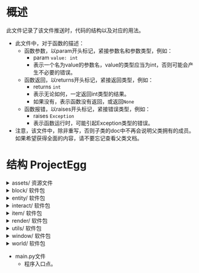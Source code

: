 # 概述

此文件记录了该文件推送时，代码的结构以及对应的用法。

- 此文件中，对于函数的描述：
  - 函数参数，以param开头标记，紧接参数名和参数类型，例如：
    - param ```value: int```
    - 表示一个名为value的参数名，value的类型应当为int，否则可能会产生不必要的错误。
  - 函数返回，以returns开头标记，紧接返回类型，例如：
    - returns ```int```
    - 表示无论如何，一定返回int类型的结果。
    - 如果没有，表示函数没有返回，或返回```None```
  - 函数报错，以raises开头标记，紧接错误类型，例如：
    - raises ```Exception```
    - 表示函数运行时，可能引起Exception类型的错误。
- 注意，该文件中，除非重写，否则子类的doc中不再会说明父类拥有的成员。如果希望获得全面的内容，请不要忘记查看父类文档。

# 结构 ProjectEgg

<details><summary>assets/ 资源文件</summary>

- font/ 管理所有字体文件
- texture/
  - block/ 所有方块纹理
  - egg/ 所有鸡蛋纹理
  - entity/ 所有实体纹理
  - item/ 所有物品纹理
  - player/ 玩家纹理，可以理解为皮肤
  - window/ 按钮和窗口的背景
  - no_texture.bmp 当找不到纹理时，会显示此图片

</details>

<details><summary>block/ 软件包</summary>

- block.py 文件
  - ```class Block```
    - 直接继承自```Element```
    - 直接继承者```Ground``` ```Wall```
    - 该类不应当被直接创建使用，应当被继承后使用。
    - 成员变量
      - ```_position: BlockVector``` 方块的位置，保护成员，使用```getBlockPosition()```或者```getPosition()```来访问。
      - ```_blockID: str``` 方块ID，保护成员，不可访问。
      - ```_holding: list[Element]``` 叠加元素，保护成员，使用```getHolding()```来访问，以及```holdAppend()```和```holdRemove()```等来修改。
    - 成员函数
      - ```__init__```
        - 创建方块类，初始化参数。
        - param ```blockID: str``` 方块唯一ID。同种方块一定拥有完全相同的ID，不同方块一定拥有不同的ID。例如，草地方块的ID是nature.grass。
        - param ```name: str``` 方块名称，有时方块可以被命名，一般情况下填入默认的名称即可。
        - param ```description: Description``` 方块说明。当鼠标悬浮在这个方块上时，会显示的方块信息。
        - param ```position: BlockVector``` 方块在世界上的位置。这一参数设置了以后就不应当变更，否则可能引发未知错误。
        - param ```texture: Texture``` 方块纹理。
      - ```tick```
        - 重写自```Element.tick()```，且应当被继承类重写。
      - ```passTick```
        - 重写自```Element.passTick()```。参考```Element.passTick()```
      - ```render```
        - 渲染这个方块。重写自```Renderable.render()```，可以重写。
      - ```canPass```
        - 查看一个实体是否能够经过这个方块。每个继承方块类都<font color='red'>必须必须重写</font>这个函数。
        - param ```entity: Union['Entity', None] = None``` 检测的实体，默认传入None。如果传入None，则返回该方块是否可以被大多数一般实体经过，否则返回该方块是否可以被要检测的实体经过。
      - ```getPosition```
        - returns ```Vector``` 该方块的世界坐标。
      - ```getBlockPosition```
        - returns ```BlockVector``` 该方块的世界坐标，整数形式。
      - ```tryHold```
        - 尝试在方块上叠加其他方块。例如，如果把树视为方块，那么可以在草地上叠加树方块。可重写。
        - param ```block: Element``` 要叠加的方块。
        - returns ```bool``` 能否成功叠加。
      - ```holdAppend```
        - 在方块上叠加其他方块。请提前使用tryHold检查。可以重写。
        - param ```element: Element``` 要叠加的方块。
        - raises ```InvalidOperationException``` 当方块无法被叠加时，抛出错误。
      - ```getHolding```
        - 获取当前方块上叠加的所有元素。
        - returns ```list[Element]```
      - ```holdRemove```
        - 移除被叠加的某个元素。可以重写。
        - param ```element: Element``` 要移除的元素。
        - returns ```bool``` 如果成功移除，返回```True```；如果失败，比如不存在，返回```False```
      - ```save```
        - 保存这个方块。可以重写。
        - returns ```dict``` 这个函数会返回方块的位置，ID和叠加方块。
      - ```load```
        - ```@classmethod``` 函数应当直接用类名调用。
        - 从字典中加载这个方块。每个继承类都<font color='red'>必须包含</font>一个独立的@classmethod的该函数
        - 这个函数可以从字典中加载方块的位置、ID和叠加方块，但是必须传入一个非None的Block实例，然后这个函数会将加载到的位置、ID和叠加方块赋给传入的block。继承类加载方块时，可以调用Block.load()并传入已经部分加载的方块来简化一些流程。
        - param ```d: dict``` 要加载的方块字典。
        - param ```block: Union[Block, None] = None``` 要加载的方块实例。默认为None，使用时，不应当传入None。
        - returns ```Block``` 被加载的方块，也就是传入的block。
        - raises ```InvalidOperationException``` 如果传入的block为None，抛出错误。
      - ```__str__```
        - 转化为字符串，输出方块的类型和名字。
        - returns ```str```
      - ```__repr__```
        - 同```__str__```
        - returns ```str```
  - ```class Ground```
    - 直接继承自```Block```
    - 直接继承者```GrassBlock``` ```PathBlock``` ```FarmlandBlock``` ```ErrorBlock```
    - 所有的地面方块。这个类自行重写了```canPass```，并对任何情况都返回True。
  - ```class Wall```
    - 直接继承自```Block```
    - 所有的墙类方块。这个类自行重写了```canPass```，并对任何情况都返回False。
  - ```class GrassBlock```
    - 直接继承自```Ground```
    - 草地方块，可以直接创建实例、使用。
    - 成员函数：
      - ```__init__```
        - 创建草方块。
        - param ```position: BlockVector``` 方块坐标。
      - ```load```
        - ```@classmethod```
        - 从字典中加载草方块。
        - param ```d: dict``` 要加载的方块字典。
        - returns ```GrassBlock``` 被加载的方块。
  - ```class PathBlock```
    - 直接继承自```Ground```
    - 草径方块，可以直接创建实例、使用。
    - 成员函数：
      - ```__init__```
        - 创建草径方块。
        - param ```position: BlockVector``` 方块坐标。
      - ```load```
        - ```@classmethod```
        - 从字典中加载草径方块。
        - param ```d: dict``` 要加载的方块字典。
        - returns ```PathBlock``` 被加载的方块。
  - ```class FarmlandBlock```
    - 直接继承自```Ground```
    - 耕地方块，可以直接创建实例、使用。
    - 成员函数：
      - ```__init__```
        - 创建耕地方块。
        - param ```position: BlockVector``` 方块坐标。
      - ```load```
        - ```@classmethod```
        - 从字典中加载耕地方块。
        - param ```d: dict``` 要加载的方块字典。
        - returns ```FarmlandBlock``` 被加载的方块。
  - ```class ErrorBlock```
    - 直接继承自```Ground```
    - 错误方块，可以直接创建实例、使用。用于调试。
    - 成员函数：
      - ```__init__```
        - 创建错误方块。
        - param ```position: BlockVector``` 方块坐标。
      - ```load```
        - ```@classmethod```
        - 从字典中加载错误方块。
        - param ```d: dict``` 要加载的方块字典。
        - returns ```ErrorBlock``` 被加载的方块。
  - 文件尾部的剩余代码块
    - 这些代码向```blockManager```（位于block/manager.py）注册方块ID和方块类，用于避免循环import问题。
    - 这样其他类在想要使用方块的时候，就可以直接使用方块ID向```blockManager```发起寻找请求，而不用导入方块类，可以避免胡乱导入的问题。
- manager.py文件
  - ```class BlockManager```
    - 方块管理器。用于管理方块ID。
    - 成员变量：
      - ```_dic: dict``` 字典，以ID作为key，方块类作为value。使用```register()```和```get()```访问。
    - 成员函数：
      - ```register```
        - 注册一个方块ID和方块。
        - param ```blockID: str``` 方块ID。
        - param ```block: type``` 方块类名。
        - raises ```ValueError``` 如果传入的方块ID已经被注册，抛出错误。
      - ```get```
        - 通过key获取已经注册的方块类。
        - param ```blockID: str``` 方块ID。
        - returns ```type``` 方块类。
        - raises ```KeyError``` 如果传入的方块ID没有被注册，会由python内置dict抛出错误。
  - 文件尾部的剩余代码块
    - 创建了一个唯一的```blockManager```实例，可以在其他地方使用。其他地方也不应当再创建BlockManager实例。

</details>

<details><summary>entity/ 软件包</summary>

- entity.py文件
  - ```class Entity```
    - 直接继承自```Element```
    - 直接继承者```Player```
    - 成员变量：
      - ```__velocity: Vector``` 实体在游戏内移动的速度，私有成员，使用```getVelocity```访问。
      - ```__renderInterval: int``` 实体在屏幕上渲染不同资源的间隔，私有成员，不可访问。
      - ```_position: Vector``` 实体在地图上的位置，保护成员，使用```getPosition```访问。
      - ```_maxSpeed: float``` 实体的最大移动速度，保护乘员，目前不可访问。
      - ```_setVelocity: Vector``` 给实体设置速度时，会先赋值给它。然后经过运算再赋给```__velocity```。保护乘员，通过```setVelocity```访问。
      - ```_textureSet``` 纹理列表。一般认为0,1是前面，2,3是后，4,5是左，6,7是右。可以参考```class Player```的构造函数
      - ```_id``` 实体ID，与方块ID相似。
    - 成员方法：
      - ```__processMove```
        - 处理速度，将```_setVelocity```计算后调整给```__velocity```。
        - 私有方法。
      - ```passTick```
        - 继承自```Element```，在游戏内每tick调用。不建议重写。
        - 该函数处理实体移动、速度处理，以及渲染纹理选择。
      - ```tick```
        - 继承自```Element```。可重写。
      - ```render```
        - 将纹理渲染到地图上。可以重写。
        - param ```delta: float``` 渲染时间偏移。值为渲染时刻与上一帧渲染时刻的时间差，与每tick时间的比值，用于平滑渲染。
        - param ```at: Vector | None``` 渲染位置。一般传入None，使用实体自己的位置进行渲染即可。
      - ```setVelocity```
        - 设置速度
        - param ```velocity: Vector``` 速度向量。
      - ```getPosition```
        - 获取实体的位置。
        - returns ```Vector``` 实体位置。
      - ```getVelocity```
        - 获取实体的当前速度。准确地说，是上一tick的速度。
        - returns ```Vector``` 实体速度。
      - ```save```
        - 保存这个实体。可以重写，重写后也可以调用```super().save()```，省略一些代码量。
        - returns ```dict``` 实体有关量的字典。
      - ```load```
        - ```@classmethod```
        - 从字典中加载实体。每一个重写的实体类都必须<font color='red'>必须重写</font>这个函数。重写
        - param ```d: dict``` 要加载的实体字典。
        - param ```entity: Entity | None``` 实体实例。如果传入了实体实例，则会在实例上加载，否则会创建一个新的实体实例。
        - returns ```Entity``` 被加载的实体。
  - ```class Player```
    - 直接继承自```Entity```
    - 玩家实体，可以直接创建实例、使用。
    - 成员变量：
      - ```health: float``` 生命值。初始值暂定100，可以修改。
      - ```maxHealth: float``` 最大生命值。初始值暂定100，可以修改。
      - ```inventory: float``` 玩家背包，暂时没用。
    - 成员函数：
      - ```tick```
        - 继承自```Entity```，在游戏内每tick调用。
        - ```class Player```的重写添加了WASD四个按键的检测和速度设置。
      - ```load```
        - ```@classmethod```
        - 从字典中加载玩家。
  - 文件尾部的剩余代码
    - 向```entityManager```注册玩家类。```entityManager```与```blockManager```类似。
- manager.py文件
  - 参考block/manager.py文件。这两个文件基本作用相同，只不过一个管理实体、一个管理方块。

</details>

<details><summary>interact/ 软件包</summary>

- __init__.py文件
  - ```class Interact```
    - 管理玩家交互的类。只有一个实例，在文件尾定义。
    - 成员变量：
      - ```_KEY_COUNT: int = 256``` 是```keys```和```specialKeys```列表的长度。外部无法访问，不知道也无所谓。
      - ```mouse: BlockVector``` 指示鼠标在窗口中的相对位置。已经经过offset的调整，直接使用即可。
      - ```left: Status``` 鼠标左键的状态。参考```class Status```。
      - ```middle: Status``` 鼠标中键的状态。
      - ```right: Status``` 鼠标右键的状态。
      - ```scroll: ScrollStatus``` 鼠标滚轮的状态。参考```class ScrollStatus```。
      - ```keys: list[Status | None]``` 键盘按键的状态。要检查哪个键的状态，就使用```keys[pygame.K_***]```来访问到对应键的```Status```。访问对应的键之前，请检查pygame中K_***的值是否大于256（或者说，巨大无比），如果是，则访问```specialKeys[K_*** & 255]```
      - ```specialKeys: list[Status | None]``` 特殊键的状态，例如Ctrl、Win、Alt等键。
    - 成员方法
      - ```onKey```
      - ```onMouse```
      - 成员方法都只在main.py中调用，用于传入交互键状态。不需要其他地方调用或使用。
  - 文件尾部剩余代码
    - 定义了一个```interact: Interact```，所有的交互状态都在这个实例中。不需要额外创建```class Interact```的实例。
- key_process.py文件
  - ```def processKeys```
    - 每tick处理其他的交互问题。这会在每tick的最后最后，由main.py中唯一调用。
    - 例如，当前版本中，按Q会在控制台中输出interact.mouse的值，按退出会尝试弹出暂停窗口，按空格会切换相机锁定（```renderer.cameraAt()```）
- status.py文件
  - ```class Status```
    - 直接继承者```ScrollStatus```
    - 记录交互状态。
    - 成员变量：
      - ```name``` 按键的名字。
      - ```_presentStatus: bool``` 当前按键是否被按下。
      - ```_shouldDeal: bool``` 如果按键在被tick检测到按下前，就已经被玩家抬起，那么```_presentStatus```是False，但是这个变量仍然是```True```。每次按键的持续按下只会令该变量改为```True```一次。
      - ```__init__```
        - 初始化。应当只用于interact.py，其他地方不应使用。
        - param ```name: str``` 按键的名字。
      - ```set```
        - 手动设置状态。这可能忽略用户是否真实按下了对应的按键。
        - param ```status: bool``` 设置的状态。
        - 如果```status```和```_presentStatus```不同，也会让```_shouldDeal```改成```True```
      - ```peek```
        - 瞟一眼按键状态。
        - returns ```bool``` 当前按键是否被按下。
      - ```deal```
        - 只有```_shouldDeal```为```True```时，才会返回```presentStatus```的值，然后将```_shouldDeal```改为```False```。
        - returns ```bool``` 当前按键是否被按下。
      - ```__str__```
        - 转换成```str```，调试的时候可能有用。
  - ```class ScrollStatus```
    - 继承自```Status```
    - 记录鼠标滚轮的状态。注意，滚动值向下为正。
    - 注意，请一定一定<font color='red>不要调用</font>```class ScrollStatus```的```deal()```函数和```peek()```函数和```set()```函数，设计会直接抛错。
    - 成员函数：
      - ```scroll```
        - 让滚轮仿佛滚动了一定值。
        - param ```scr: int``` 滚动的值。
      - ```peekScroll```
        - 跟peek差不多，但是返回值改成```int```类型。
        - returns ```int``` 当前滚轮滚动的值。
      - ```dealScroll```
        - 跟deal差不多，但是返回值改成```int```类型。
        - returns ```int``` 当前滚轮滚动的值。
      - ```resetScroll```
        - 重置滚轮滚动的值为0。
      
</details>

<details><summary>item/ 软件包</summary>

- 参考新设计，这一软件包中的代码大概率应当弃用。

</details>

<details><summary>render/ 软件包</summary>

- font.py文件
  - ```class Font```
    - 字体类，可以用来绘制文本。
    - 成员变量：
      - ```_half: bool``` 标记是否是半尺寸字体，保护成员，不可访问。
      - ```_addr: str``` 标记文件的路径，保护成员，不可访问。
      - ```_yOffset: int``` 标记字体的纵向偏移。由于各个字体的上下浮动稍有不同，这一值让不同的字体看起来差不多平行。保护成员，不可访问。
      - ```_file: File``` python的File对象。
      - ```_font: pygame.font.Font``` pygame的字体对象。保护成员，不可访问。
    - 成员函数：
      - ```close```
        - 关闭字体文件。正常情况下不应当调用。这个函数会被自动调用。
      - ```get```
        - 获取pygame.font.Font对象。
        - 四个参数就是字面意思。
        - returns ```pygame.font.Font``` 调整过后的字体，请尽快使用，因为后续如果有其他的改动，这个对象同样会应用新的改动的效果。
      - ```draw```
        - 在屏幕上最原始地绘制字符。
        - 一般使用```RenderableString```绘制文字会更方便一些。
        - param ```screen: Surface``` 绘制的目标Surface。
        - param ```string: str``` 要绘制的字符串；
        - param ```x: int``` 绘制起点，左上角的x坐标。
        - param ```y: int``` 绘制起点，左上角的y坐标。
        - param ```color: int``` 字体的颜色，0xAARRGGBB
        - param ```bold: bool``` 字体是否采用粗体。
        - param ```italic: bool``` 字体是否采用斜体。
        - param ```underline: bool``` 字体是否添加下划线。
        - param ```strikeThrough: bool``` 字体是否添加删除线。
        - param ```background: int``` 背景颜色，0xAARRGGBB。
      - ```setHeight```
        - 设置字体的高度。正常情况不应调用，应当仅在窗口大小改变时被系统自动调用。手动调用可能会出现意料之外的错误。
        - param ```height: int``` 高度。
        - 注意，这个函数会自动调用```close```函数，然后重新打开文件。
  - ```allFonts = {}```
    - 所有字体的字典。以下为Key-Value对：
    - 00 - 华文宋体，默认字体。
    - 01 - 刀剑神域字体，EmsiaetKadosh的私货。
    - 02 - Yumincho字体，日语的显示会很漂亮。EmsiaetKadosh的私货。
    - 10，11，12对应以上的半尺寸字体。
    - 如果想加其他字体请通知EmsiaetKadosh。
  - ```def setScale```
    - ```@times``` 这个函数会被计时。
    - 不应手动调用。窗口大小改变时自动调用。
    - param ```scale: float``` 缩放比例。
  - ```def initializeFont```
    - 不应手动调用。
    - 仅在main.py中用于初始化字体字典。
  - ```def finalize```
    - 程序终止时，调用这个函数。
    - 不应手动调用。
    - 但是还没有自动调用。如果你什么时候看到了这句话，告诉EmsiaetKadosh，告诉他这里有一坨屎山。
- renderable.py文件
  - ```class Renderable```
    - 直接继承者```Element``` ```Window``` ```Widget``` ```World``` 还有啥忘了
    - 所有能渲染的东西都继承这个类。
    - 成员变量：
      - ```_texture: Texture``` 保护成员，继承可访问，也可以通过```getTexture```访问。
    - 成员函数：
      - ```__init__```
        - param ```texture: Texture``` 要渲染的纹理。
      - ```render```
        - 渲染```_texture```到屏幕上。可以重写。
        - param ```delta: float``` tick时间偏移，在0~1之间。值为渲染时刻与上一帧渲染时刻的时间差，与每tick时间的比值，用于平滑渲染。
        - param ```at: Vector | None``` 绘制位置。一般情况下，被渲染的东西知道自己应当渲染到屏幕的具体位置，此时```at=None```，但是有时如果需要渲染物品等，就需要通过这个参数告知其应当渲染的位置。
      - ```passRender```
        - 不建议重写，可以重写。不要忘了调用```super().passRender(delta, at)```。
        - param ```delta: float```
        - param ```at: Vector | None```
        - 与```render()```相同。
      - ```getTexture```
        - 获取```_texture```。
        - returns ```Texture```
- renderer.py文件
  - ```enum Location```
    - 继承自```Enum```
    - 枚举类。标记渲染位置。字如其名。
  - ```class RenderStack```
    - 外部不需要使用。目前好像也没用。
  - ```class Renderer```
    - 唯一实例定义在文件尾部。
    - 成员变量：
      - ```_screen: Surface``` 屏幕。一般不直接在上面渲染。
      - ```_size: tuple[float, float]``` 即```_screen.get_size()```
      - ```_canvas: Surface``` 画布。所有的渲染都在画布上进行，然后由系统自动渲染到屏幕上。
      - ```_canvasSize: Vector``` 画布尺寸。和屏幕尺寸略有不同，因为屏幕长宽比锁定。
      - ```_canvasCenter: BlockVector``` 画布的中心点。只是为了减少一些计算量。
      - ```_isRendering: bool``` 标记当前是否正在渲染。有的操作在渲染期间进行会非常容易报错崩溃，采用这种方式可以知道具体哪里的行为容易出错。
      - ```_renderStack: RenderStack``` 目前没用。用来存储缩放值。
      - ```_camera: SynchronizedStorage[Vector]``` 相机位置。由于是多线程，所以套壳这个```SynchronizedStorage```防止多线程闪屏。
      - ```_cameraAt: Union[Entity, None]``` 标记相机追踪的实体。如果为```None```，相机不动；如果不为```None```，
      - ```_systemScale: int``` 系统缩放比例。这纯粹由窗口决定，所以不要乱设置，虽然确实可以用```setSystemScale()```设置。
      - ```_systemScaleChanged: bool``` 系统缩放比例是否改变。调用```setSystemScale()```后会自动置为```True```，渲染前会令渲染系统适应新的系统缩放比例。
      - ```_mapScale: int``` 这是最终的地图缩放比例。值为```_customMapScale * _systemScale```。
      - ```_mapScaleChanged: bool``` 地图缩放比例是否改变。调用```setMapScale()```后会自动置为```True```，渲染前会令渲染系统适应新的地图缩放比例。
      - ```_uiScale: int``` 这是最终的UI缩放比例。值为```_customUiScale * _systemScale```。
      - ```_uiScaleChanged: bool``` UI缩放比例是否改变。调用```setUIScale()```后会自动置为```True```，渲染前会令渲染系统适应新的UI缩放比例。
      - ```_offset: BlockVector``` 渲染偏移。这是因为屏幕长宽比锁定、```_canvas```和```_screen```尺寸不同，为了把```_canvas```绘制到```_screen```的中间设置了这个变量。
      - ```_presentOffset: BlockVector``` 这个是跟```_renderStack```一起用的。目前没用。
      - ```_customMapScale: float``` 地图缩放比例。可以用```setMapScale()```设置，但是缩放过大会导致严重掉帧，过小了又看不见。默认的范围是0.5~8，可能会后续继续修改。
      - ```_customUIScale: float``` UI缩放比例。可以用```setCustomUiScale()```设置。
      - ```_is4to3: SynchronizedStorage[bool]``` 标记是否应当渲染为4:3。
    - 成员函数：
      - ```ready```
        - 检查渲染器状态是否良好。一般不需要手动检查，有自动检查的。
        - returns ```bool```
      - ```setScreen```
        - 每当窗口大小改变时，系统自动调用这个函数传入新的目标屏幕。不应手动调用。然后自动更改offset，canvas，canvasSize等。
        - param ```screen: Surface``` 目标屏幕。
      - ```cameraAt```
        - 令渲染器追踪一个实体，始终将目标实体渲染在屏幕中心。
        - param ```entity: Entity | None``` 要追踪的实体。如果为```None```，则取消追踪。
        - returns ```Entity | None``` 返回上一个追踪的实体。
      - ```getCameraAt```
        - 获取当前追踪的实体。
      - ```begin```
        - 开始渲染，不需要手动调用。
        - 这里会更新camera，更新canvas等等。
      - ```_updateOffset```
        - 保护方法，用于更新偏移。不需要手动调用。
      - ```end```
        - 渲染结束时调用，把canvas再绘制到屏幕上。不需要手动调用。
      - ```assertRendering```
        - 确保当前正在渲染。
        - 如果不在渲染，抛错。
        - raises ```InvalidOperationException```
      - ```assertNotRendering```
        - 确保当前不在渲染。
        - 如果正在渲染，抛错。
        - raises ```InvalidOperationException```
      - ```getSize```
        - 获取```_canvas```的尺寸。
        - returns ```Vector```
      - ```getCanvas```
        - 获取```_canvas```。
        - returns ```Surface```
      - ```getScreen```
        - 获取```_screen```。
        - returns ```Surface```
      - ```getCamera```
        - 获取```_camera```的最新位置。
        - returns ```Vector```
      - ```getOffset```
        - 获取```_offset```。其实没什么用，因为不需要手动计算这个偏移。
        - returns ```BlockVector```
      - ```render```
        - 渲染目标，不建议使用，因为值不好算，且效率低下。
        - 你看代码里的注释吧，我懒得抄了。
      - ```renderAtMap```
        - 以地图渲染的比例渲染目标。一般只用于渲染地图。
        - 手动调用比较少，调用Texture里的renderAtMap就好了。
        - param ```src: Surface``` 渲染来源Surface。
        - param ```mapPoint: Vector``` 地图上的位置坐标。
        - param ```fromPos: Vector | None``` 裁切源src的起始点。默认```None```不裁切。
        - param ```fromSize: Vector | None``` 裁切源src的大小。默认```None```不裁切。
      - ```renderAsBlock```
        - 作为方块渲染。会与```RenderAtMap```的计算方式稍有不同，但是意思都一样。
      - ```renderString```
        - 渲染字符串。
        - param ```text: RenderableString``` 要渲染的字符串。
        - param ```x: int``` 渲染参考点
        - param ```y: int``` 渲染参考点
        - param ```defaultColor: int``` 默认颜色，0xAARRGGBB
        - param ```location: Location``` 渲染位置，默认为左上角。参考点是RIGHT，那么就是要渲染的字符串右侧纵向中心点与参考点重合。反正就是这个意思。
      - ```push```
      - ```pop```
      - ```setScale```
        - 目前都没用。
      - ```setUiScale```
        - 设置UI缩放比例。
        - param ```scl: float``` 设置值。
      - ```setSystemScale```
        - 设置系统缩放比例。
        - param ```scl: int``` 设置值。
      - ```getSystemScale```
        - 获取当前系统缩放比例。
        - returns ```float```
      - ```setCustomMapScale```
        - 设置地图缩放比例。
        - param ```scl: float``` 设置值。
      - ```getCustomMapScale```
        - 获取当前_customMapScale。
        - returns ```float```
      - ```getMapScale```
        - 获取当前_mapScale。
        - returns ```float```
      - 后面的懒得写了。基本上都不需要手动调用。
- resource.py文件
  - ```class Texture```
    - 管理纹理资源，包含了文件的管理。
    - 不建议直接通过```t = Texture()```来创建新的纹理，应当使用```textureManager.getOrNew()```。
    - 成员变量：
      - ```_mapObject: bool``` 默认为```True```，标记是否应当根据renderer的mapScale调整。参考```adaptsMap()```函数。
      - ```_uiObject: bool``` 默认为```False```，标记是否应当根据renderer的uiScale调整。参考```adaptsUI()```函数。
      - ```_systemObject: bool``` 默认为```False```，标记是否应当根据renderer的systemScale调整。参考```adaptsSystem()```函数。
      - ```_file``` python的文件对象。
      - ```_surface: Surface``` 原图的Surface。
      - ```_systemScaleOffset: float``` 如果只根据systemScale调整，则额外应用这个offset作为一个系数。
      - ```_mapScaled: Surface | None``` 根据mapScale调整后的Surface。
      - ```_uiScaled: Surface | None``` 根据uiScale调整后的Surface。
      - ```_systemScaled: Surface | None``` 根据systemScale调整后的Surface。
      - ```_offset: Vector | None``` 渲染时的偏移。按照源图的像素为单位。大概吧，我也忘了，用到了再说。
    - 成员函数：
      - ```adaptsMap```
        - 调整该纹理是否应当适应地图缩放比例而改变。
        - param ```adapts: bool``` 是否应当适应地图缩放比例而改变。
        - 注意，如果置False，那么调用```renderAtMap```和```renderAsBlock```时可能会报错。
      - ```adaptsUI```
        - 调整该纹理是否应当适应UI缩放比例而改变。
        - param ```adapts: bool``` 是否应当适应UI缩放比例而改变。
        - 注意，如果置False，那么调用```renderAtInterface```时会优先使用```_uiScaled```，如果没有，则使用```_systemScaled```，再没有，则使用```_surface```。
      - ```adaptsSystem```
        - 调整该纹理是否应当适应系统缩放比例而改变。
        - param ```adapts: bool``` 是否应当适应系统缩放比例而改变。
        - 注意，如果置False，那么调用```renderAtInterface```时会优先使用```_systemScaled```，如果没有，则使用```_surface```。
      - ```renderAtInterface```
        - 以UI的方式渲染到屏幕上。
        - param ```at: Vector``` 指定渲染左上角起点。目前没用，要用找EmsiaetKadosh。
      - ```renderAsBlock```
        - 以地图地板的方式渲染到屏幕上。
        - param ```at: Vector``` 在地图上的位置。
        - param ```fromPos: Vector | None``` 默认None，源图截取起点。
        - param ```fromSize: Vector | None``` 默认None，源图截取大小。
        - 注意，如果```_mapScaled```为```None```，那么可能会报错。
      - ```renderAtMap```
        - 渲染到地图上。
        - param ```at: Vector``` 在地图上的位置。
        - param ```fromPos: Vector | None``` 默认None，源图截取起点。
        - param ```fromSize: Vector | None``` 默认None，源图截取大小。
        - 注意，如果```_mapScaled```为```None```，那么可能会报错。
      - ```change***Scale```
        - 用不到，不需要手动调用。用来在scale发生改变时刷新。
      - ```getSurface```
        - 获取```_surface```
        - returns ```Surface```
      - ```get***ScaledSurface```
        - 获取对应调整过的Surface，可能为None。
        - returns ```Surface | None```
      - ```setOffset```
        - 设置渲染时的偏移。
        - param ```offset: Vector``` 偏移量。
  - ```class ResourceManager```
    - 管理所有的```Texture```对象。
    - 成员变量：
      - ```_lock: Lock``` 用于防止多线程冲突，内部自动处理。
      - ```_textures: dict[str, Texture]``` 纹理字典，一般纹理ID就是对应的文件位置，去掉头的assets/texture/和尾的.bmp。
    - 成员函数：
      - ```getOrNew```
        - 获取纹理对象，如果没有，则当场创建。
        - 如果没有对应文件，则使用no_texture错误纹理。
        - param ```key: str``` 即为文件位置，舍去assets/texture和.bmp。
        - returns ```Texture```
      - ```get```
        - 直接获取资源。如果不存在，则抛错。
        - 所以其实都建议使用```getOrNew```，这个函数就忘了吧
        - param ```key: str``` 即为文件位置，舍去assets/texture和.bmp。
        - raises ```KeyError``` 如果不存在。
        - returns ```Texture```
      - ```has```
        - 检查是否存在对应的资源。
        - param ```key: str``` 即为文件位置，舍去assets/texture和.bmp。
        - returns ```bool```
      - ```register```
        - 直接注册一个资源。还是建议用```getOrNew```，这个函数也可以让它烂掉了。
        - param ```key: str``` 即为文件位置，舍去assets/texture和.bmp。
        - raises ```KeyError``` 如果已经存在。
      - ```changeMapScale```
      - ```ChangeScale```
        - 不需要手动调用。
  - 文件尾部的剩余代码：
    - 创建了一个唯一的```resourceManager: ResourceManager```对象。不应创建其他同类对象，直接使用这个就行。
- configs.py文件
  - ```def readConfig```
    - 自动调用。读取文件config.json。
    - 需要使用的话，叨叨EmsiaetKadosh。
    - 返回一个字典，键为配置名，值为配置值。
  - ```def writeConfig```
    - 自动调用。写入文件config.json。
    - 需要使用的话，叨叨EmsiaetKadosh。
    - param ```config: dict[str, Any]``` 写入字典。
  - ```readElseDefault```
    - 可以帮助读取配置文件。
    - param ```dic: dict[str, Any]``` 配置字典。
    - param ```key: str``` 键。
    - param ```else_: Any``` 键的对应默认值。如果字典里没有这个值，则返回else_。
    - param ```result_or_judgement: dict[any, any] | Callable[[any], any] | None``` 用来审判对应值是否合法。如果为dict，会将config.json中读取到的值作为键查找dict，返回对应的值；如果不存在，则会输出warningMessage；如果为Callable，则会调用这个函数。这个函数必须接受一个参数，为config.json中读取到的值，返回要设置成的值。如果是None，则直接返回config.json中读取到的值。
    - param ```warningMessage: str | None``` 键不存在时的警告信息。```
    - returns ```Any``` 读取到的类型。
- save.py文件
  - ```class Archive```
    - 存档类。基本上不需要手动使用，直接重写类的```save()```和```@staticmethod load()```即可。
    - 成员变量：
      - ```dic``` 公开，存档字典。
      - ```_name``` 存档名称。
      - ```_file``` 存档文件。
    - 成员函数
      - ```read```
        - 将文件读入存档字典。
      - ```write```
        - 将存档字典写入文件。
      - ```close```
        - 关闭文件。

</details>

<details><summary>utils/ 软件包</summary>

- __init__.py文件
  - ```class Utils```
    - 唯一实例定义于文件尾。不需要创建额外实例。
    - 成员变量：
      - ```_lock: Lock``` 防止多线程输出文字的时候排版混乱。
      - ```_logLevel: int``` 日志等级。可以在配置文件config.py中设置。
    - 成员函数：
      - ```__copyFromConfigs```
        - @staticmethod
        - 从configs.py中复制。因为会循环引用，所以不得不抄一份来。外部访问不了，外部要用直接用configs.py中的函数。
      - ```readConfig```
      - ```writeConfig```
        - config相关，不需要手动调用。
      - ```_output```
        - 输出一些内容到控制台。
        - 保护方法，外部不应直接使用。
      - ```trace```
      - ```debug```
      - ```info```
      - ```warn```
      - ```error```
        - 发送各个级别的信息到控制台。
        - 如```print```那样使用。
      - ```traceStack```
        - 获取调用栈信息。
        - param ```e: Exception``` 要分析的异常。
        - param ```msg: str | None``` 附加在开头的信息。
        - 如果你想知道某处的调用栈信息，你可以使用```traceStack(Exception())```，而不是```raise Exception()```，就可以在不抛错的情况下获知调用栈信息。
      - ```printException```
        - 一般在抛错后自动调用。
        - 一般不需要手动调用。
      - ```f***```
        - 浮点数系列函数。
        - 判断a和b的关系。
        - 精度为1e-9。
        - param ```a: float```
        - param ```b: float```
        - returns ```bool```
  - ```def prints```
    - 函数装饰器。用法是，在函数的定义处加入@符号使用。
    - 不会对函数本体和返回值造成什么影响。
    - 调用完成时，输出函数的入参和返回值。例如：
```python
from utils import prints
@prints
def func(*args, **kwagrs):
	print(args[0])
func(123, 234, 'hello', kw=('EmsiaetKadosh', 213))
# 输出结果：
# 123
# [IKUN] [TRACE] args: (123, 234, 'hello'), kwargs: {'kw': ('EmsiaetKadosh', 213)}, ret = None
```
  - ```def times```
    - 函数装饰器。用法是，在函数的定义处加入@符号使用。
    - 不会对函数本体和返回值造成什么影响。
    - 调用完成时，输出函数的运行时间。例如：
```python
from utils import times
@times
def func(*args, **kwagrs):
	print(args[0])
func(123, 234, 'hello', kw=('EmsiaetKadosh', 213))
# 输出结果：
# 123
# [IKUN] [TRACE] func takes 0.0128 ms
```
- element.py文件
  - ```class Element```
    - 直接继承者```Block``` ```Entity``` ```Item```
    - 所有的世界上的元素全部继承这个类。这个类现在不太需要被直接使用了，直接继承```Entity``` ```Block``` ```Item```之类的就行了。
- error.py文件
  - 存储一些自定义类型的错误。
  - ```class InvalidOperationError```
    - 提示代码上目前不能做这样的操作，不能调用这个函数等。
  - ```class NullPointerException```
    - 提示代码上传入了本不应该是None但是就是None的变量。
  - ```class IllegalStatusException```
    - 提示代码在进行某个操作时，某个状态不正确，例如在渲染期间执行了非渲染期间限定的操作。
  - ```class CodeBasedException```
    - 提示在写代码时，可能应当做某些事，但是没有做某些事。
- game.py文件
  - 相当于GameManager游戏管理器，只不过命名为game。
  - 全程只能有一个class Game的实例，定义在文件结尾。
  - ```class Game```
    - 管理所有游戏资源。
    - 成员变量：
      - ```_mainWorld: World``` 当前世界。可能重构。可以通过```getWorld()```获取。
      - ```running: bool``` 指示当前游戏是否正在运行。如果置为```False```，三个线程就会退出循环。建议使用```quit()```函数，这样可以在函数里执行一些必要的处理然后再退出。
      - ```tickCount: int```，运行时自增，指示游戏运行了多少tick。后面还会有隐藏问题，别忘了提醒EmsiaetKadosh。
      - ```_window: SynchronizedStorage[Union[Window, None]]``` 异步的窗口对象。可以通过```getWindow()```或```setWindow()```访问。
      - ```floatWindow: Union[FloatWindow, None]``` 浮动窗口，跟随鼠标移动。
    - 成员函数：
      - ```__init__```
        - 无特殊说明。
      - ```tick```
        - 不需要手动调用。
        - 执行所有的游戏tick。
      - ```render```
        - 不需要手动调用。
        - 执行所有的游戏render。
      - ```setWindow```
        - 异步地设置窗口。
        - 注意，设置后不会立即改变，会在下一tick才应用改变。
        - param ```window: Union[Window, None]``` 为None就是关闭所有窗口。
      - ```getWindow```
        - 获取窗口。
        - 注意，获取的是当前tick的窗口，而不是立即设置的窗口。
        - returns ```Window```
      - ```setWorld```
        - 设置世界。
        - 如果设置为None，也会同时把```render._cameraAt```设为None。
        - param ```world: Union[World, None]```
      - ```getWorld```
        - 获取当前的世界。
        - returns ```World```
      - ```quit```
        - 退出程序，也就是把```running```设为False
      - ```readConfig```
      - ```writeConfig```
        - ```@staticmethod```
      - ```processMouse```
        - 不需要手动调用。
  - 文件尾部的剩余代码
    - 定义了唯一的game实例。用这个game就行。尽可能不要重新给这个game赋值。
- sync.py文件
  - 主要处理多线程的冲突问题。
```python
from utils.sync import SynchronizedStorage
storage: SynchronizedStorage[int] = SynchronizedStorage(0)
```
  - ```class SynchronizedStorage(Generic[_SyncT])```
    - ```_SyncT``` 模板类。用法是这样的。
    - 成员变量都是保护成员，不可以直接访问。
    - 该类包装的变量都是在所有线程都可以设置更改，但大多只有一个线程需要读取并使用的。
    - 所有线程设置后，设置值都会临时存储，在使用线程调用```apply```后才会应用变化。
    - 参考下面的方法文档就行。
    - 成员函数：
      - ```__init__```
        - 设置一个初始值，然后deepcopy一个值给newValue。
        - param ```value: _SyncT```
      - ```get```
        - 获取当前值。
        - 获取的是原对象，所以如果```get().***()```，会改变原对象。不建议，但允许。
        - returns ```_SyncT```
      - ```getNew```
        - 获取最新设置的值。最新值可能尚未应用。
        - returns ```_SyncT```
      - ```set```
        - 设置最新值。
        - param ```value: _SyncT```
      - ```apply```
        - 应用变化。把newValue应用给value。
        - param ```value: _SyncT``` 会把这个value给newValue，None也可以传入。
  - ```class SynchronizedModifier(Generic[_SyncT])```
    - 成员变量都是保护成员，不可以直接访问。
    - 该类包装的变量都是在所有线程都可以设置更改，但大多只有一个线程需要读取并使用的。
    - 所有线程设置后，设置值都会临时存储，在使用线程调用```apply```后才会应用变化。
    - 参考下面的方法文档就行。
- text.py文件
  - 与文本有关的处理。
  - ```class Description```
    - 描述文本。
    - 可以继承。
    - 成员变量：
      - ```_d: list[RenderableString]``` 描述字符串列表。
    - 成员函数：
      - ```__init__```
        - 构造函数。
        - param ```d: list[RenderableString]``` 要显示的字符串列表
      - ```generate```
        - 用于获取显示文本。不应当手动调用。每当显示时会调用一次，可以与计时相关联。如果你想实现随时间变化的文本，那你可以继承然后重写这个函数。
        - returns ```list[RenderableString]``` 默认的返回值。
  - ```class InnerStringConfig```
    - 不需要外部使用，为了渲染带风格的```InnerStringConfig```方便而创建。
  - ```class RenderableString```
    - 可以实现非常丰富的字符串显示。
    - 具体用法在readme.md中，这里不再重复写。
    - 传入字符串构造时，会立刻解析字符串生成```InnerStringConfig```列表存储在成员变量中。
    - 成员变量：
      - ```set: list[InnerStringConfig]``` 渲染字串列表。必要时可以外部更改，但不建议更改。
    - 成员函数：
      - ```__init__```
        - 初始化创建一个渲染字符串。
        - param ```string```要渲染的字符串，采用如readme.md中写的格式。不懂的反正也可以叨叨EmsiaetKadosh。
      - ```_parseAppend```
        - 解析字符串，然后添加到列表末尾。
        - 保护函数，外部不能也不需要调用。
      - ```length```
        - 计算字符串渲染需要的像素宽度。
        - returns ```int```
      - ```lengthSmall```
        - 强制令字符串以小字体渲染，计算像素宽度。
        - returns ```int```
      - ```renderAt```
        - 渲染这个字符串。
        - param ```screen: Surface``` 渲染目标。
        - param ```x: int``` ```y: int``` 渲染坐标。
        - param ```defaultColor: int``` 0xRRGGBBAA格式。如果字符串没有指定具体颜色，则使用这个颜色。
        - returns ```int``` 渲染后，右上角的x坐标。
      - ```renderSmall```
        - 用法与```renderAt```一样，只不过强制用小字体渲染。
        - param 同```renderAt```。
        - returns 同```renderAt```。
      - ```__str__```
        - 创建类时debug用。可以忽略。
- vector.py文件
  - 这个文件的东西太多了，我真的懒得写了。。。
  - ```class Matrix```
    - 参考你学的线性代数。
    - 成员函数：
      - ```add``` ```subtract``` ```multiply```
        - param ```other: Matrix | Vector | BlockVector | int | float```
        - <font color='red'>注意此处的描述。</font>
        - 如果传入```Matrix```，则执行矩阵乘法，然后自身修改为结果，返回自身。
        - 如果传入```Vector | BlockVector```，则执行矩阵乘向量，返回新的```Vector```实例。注意，无论如何不返回```BlockVector```。
        - 如果传入```int | float```，则将自身所有数字乘以这个传入的整数，自身修改为结果，返回自身。
      - ```+ - * @```运算符
        - 其中，```@```是矩阵乘运算符。如果乘以```int | float```，只能使用```*```，而乘以```Vector | BlockVector | Matrix```，只能用```@```。
        - 与上述的相同。唯一的不同是，不会修改自身，而是在所有情况都创建新的实例然后返回新的实例。
      - ```==```
        - 比较两个矩阵的所有数字是否全部相等。
  - ```class Matrices```
    - 存储了常用的矩阵。不要修改这里的矩阵。
  - ```class Vector```
  - ```class BlockVector```
    - 前者记录float，后者只记录整数。
    - 共有成员函数：
      - ```set```
        - 顾名思义。可以set((x, y))传入的元组，可以传入set(x, y)分别传入x和y的值，也可以传入另一个Vector或者BlockVector。
      - ```setX``` ```setY```
        - 顾名思义。
      - ```add``` ```subtract``` ```multiply```
        - 与Matrix相似，自身修改为结果，然后返回自身。
        - 参数可以传入Vector或者BlockVector，也可以传入数字元组。
        - ```multiply```只接受数字参数，点乘请用```dot```，没有叉乘。
      - ```dot```
        - 点乘另一个向量。
        - param ```other: Vector```
        - returns ```float```
      - ```clone```
        - 复制一份自身。主要用于链式调用的开头。
        - returns ```Vector | BlockVector```
      - ```length```
        - returns ```float``` 绝对长度。
      - ```normalize```（BlockVector中是```normalizeClone）
        - 获取自身的单位向量。Vector会将自身修改为单位向量，BlockVector会创建一个自身单位向量的Vector返回。
        - returns ```Vector```
      - ```reverse```
        - returns ```Vector | BlockVector``` 反向自身。
      - ```distance```
        - 传入一个对应向量，计算两个向量末端的距离。
      - ```distanceManhattan```
        - 传入一个向量，计算两个向量的曼哈顿距离。也就是abs(x1 - x2) + abs(y1 - y2)
        - returns ```float```
      - ```getTuple```（Vector中独特拥有```getBlockTuple，即转化为方块坐标然后返回方块元组。）
        - 将向量转化成元组。
        - 注意，getBlockTuple采用floor，即0.5约为0，-0.1约为-1。
      - Vector中的```getBlockVector```和 BlockVector中的```getVector```
        - 两种类型相互转换。
      - ```directionalClone``` ```directionalCloneBlock```
        - 返回方向性向量。即，返回的向量的x和y分别表示原向量x和y的符号。二者区别在于返回值类型。
      - ```pointVertcalTo```
        - 将本坐标视为坐标点，求该点到直线的垂线向量，包含长度。
        - param ```line: Vector``` 目标直线
        - return ```Vector``` 垂线向量
      - ```save```
      - ```load```
        - ```@classmethod```
      - ```+ - * /```
        - 与Matrix相似。都返回新的实例，不会修改原值。
      - ```==```
        - 顾名思义。
    - Vector中独特函数：
      - ```xInteger``` ```yInteger```
        - 检查x和y坐标是否是整数。
        - returns ```bool```
      - ```extendX``` ```extendY```
        - 将x或y修改为传入的值，然后等比放大这个向量。
        - param ```x | y: int```
        - returns 自身。

</details>

<details><summary>window/ 软件包</summary>

- widget.py文件
  - ```class ColorSet```
    - 就只不过是集成了一下。
    - 成员变量：
      - ```inactive``` 控件不活动（不可用）的颜色。
      - ```active``` 控件活动（可用）的颜色。
      - ```hover``` 鼠标悬停在控件上时的颜色。
      - ```click``` 鼠标按下时显示的颜色。
    - 成员函数：
      - ```__init__```
        - param ```isText: bool``` 创建时，会默认将上述的四个成员变量初始化，这个参数可以确定是按照默认背景色的颜色还是按照默认文本颜色进行初始化。
  - ```class Widget```
    - 直接继承自```Renderable```
    - <font color='red'>注：以下类型```(int, int) -> bool```类型标注均表示函数类型，接受鼠标实际位置x, y为参数，返回bool表示是否阻断消息传递。除非特殊情况，返回True即可。</font>
    - 成员变量：
      - ```location: Location``` 位置确定方式。参考```class Location```。
      - ```textLocation: Location``` 文本相对于控件的位置确定方式。
      - ```x: float``` ```y: float``` 位置。-1~1的小数，实际确定位置的时候会用此处的x和y乘以屏幕的宽高，然后乘以uiScale（目前尚未实施）。
      - ```width: float``` ```height: float``` 同上。
      - ```name: RenderableString``` 显示在按钮上的文字。如果继承并重写了```render```函数则另当别论，你可以随意显示你想显示的文字。
      - ```description: Description``` 鼠标悬浮时显示的提示文字。强制显示为小字。
      - ```_x, _y, _w, _h``` 保护成员。用于存储实际的位置，以像素为单位。
      - ```_isMouseIn: bool``` 保护成员。用于标记鼠标是否在控件内部。
      - ```active: bool``` 表示控件是否可用。
      - ```onHover: (int, int) -> bool``` 函数类型成员变量，当鼠标悬停在上方且移动时调用。
      - ```onClick: (int, int) -> bool``` 函数类型成员变量，当鼠标按下时调用。目前不可用。
      - ```onMouseUp: (int, int) -> bool``` 函数类型成员变量，当鼠标抬起时调用。
      - ```onMouseDown: (int, int) -> bool``` 函数类型成员变量，当鼠标按下时调用。
      - ```onTick: () -> int``` 函数类型成员变量，不接受参数，返回值目前没用。每tick都会调用。
      - ```color: ColorSet``` 背景颜色。
      - ```textColor: ColorSet``` 文本颜色。
    - 成员函数：
      - ```onResize```
        - 不需要手动调用，也基本不需要重写。可以但不建议重写。
        - 根据窗口大小重新调整控件大小。
      - ```isMouseIn```
        - 不需要手动调用。检查鼠标是否在控件内部。
        - 注意，这个函数会调整```_isMouseIn```成员变量，不要轻易使用。
        - param ```x: int, y: int``` 鼠标位置
        - returns ```bool```
      - ```tick```
        - 每tick调用，可以重写。
      - ```click```
        - 触发点击。目前没有自动调用，建议暂时不要使用。
      - ```pass***```
        - 都是内部调用，不建议重写，也不需要手动调用。
  - ```class Button```
    - 其实并没有干什么事。当然以后可能哪次更新会更改，也可能把onClick专门给Button类。
    - 命名上这个看得舒服，所以按钮就都用Button不要用Widget好了，虽然功能一毛一样。
- window.py文件
  - ```class Window```
    - 窗口类。目前所有的窗口一定占满屏幕，且同时只能显示一个窗口。
    - 成员变量：
      - ```_title: str``` 窗口标题，目前没有做显示。
      - ```_widgets: list[Widget]``` 子组件。注意，index越小的组件相当于在越上层。
      - ```_catches: Widget | None``` 目前未启用。当前捕捉的组件。所有消息会先传到这个组件，然后再传给其他组件。
      - ```backgroundColor: int``` 背景颜色。
    - 成员函数：
      - ```renderBackground```
        - 渲染背景。
        - 默认情况下，会先检查texture是否为None，如果有，则之渲染texture。
        - 如果没有texture，则会渲染背景颜色。
        - param ```delta: float``` tick偏移。
      - ```render```
        - 可重写。会在渲染背景之后、渲染控件之前调用。如果你不满意你就去重写```passRender```改顺序。
      - ```pass***```
        - 内置调用接口，可以但不推荐重写。
        - 会调用对应的不带pass前缀的成员（或者on成员变量），并令所有子组件调用对应pass成员函数。
      - ```tick```
        - 每tick调用一次。
      - ```pauseGame```
        - 可重写。有些窗口打开状态下不需要暂停游戏，或者根据不同的需要有时暂停有时不暂停。这个函数就是获取是否暂停游戏的。
        - returns ```bool```
  - ```class FloatWindow```
    - 浮动窗口，随鼠标位置移动。鼠标悬浮显示窗口。
    - 应当拥有唯一实例，位于game.floatWindow。
    - 成员变量：
      - ```_rendering: Description | None``` 要渲染的Description内容。
    - 成员函数：
      - ```submit```
        - 提交一个要渲染的Description。
        - 及时更改。
        - param ```contents: Description```
      - ```render```
        - 渲染悬浮窗口。不需要手动调用。
  - ```class PresetColors```
    - 存储一些静态常用颜色。
    - 不要更改里面的颜色。
  - ```class ***Window```
    - 一些EmsiaetKadosh已经写好的窗口示例，目前也正在使用。可以参考和更改。

</details>

<details><summary>world/ 软件包</summary>

- world.py文件
  - ```class World```
    - 管理一个世界，或者也可以称为场景。
    - 成员变量：
      - ```_name: str``` 保护成员。这是世界的名字，目前也是存档的名字。
      - ```_player: Player | None``` 玩家对象。
      - ```_id: int``` 世界ID，目前好像没有使用。
      - ```_entityList: set[Entity]``` 所有实体列表。
      - ```_ground: dict[int, Block]``` 所有地面地图。int指的是hash(BlockVector())。
      - ```_seed: Random``` 用于随机世界，目前没有采用。后面肯定会用。
    - 成员函数：
      - ```generateDefaultWorld```
        - ```@classmethod```
        - 用于创建默认世界。目前是用于创建debug世界。
        - returns ```World```
      - ```tick``` ```render``` 执行tick和渲染。
      - ```addPlayer```
        - 添加玩家，或者说设置玩家。
        - param ```player: Player | None```
      - ```getPlayer```
        - 获取当前玩家，可能是None。
        - returns ```Player | None```
      - ```addEntity```
        - 添加实体。
        - param ```entity: Entity```
      - ```removeEntity```
        - 移除目标实体。
        - param ```entity: Entity```
      - ```getBlockAt```
        - 获取BlockVector对应的方块。
        - param ```point: BlockVector```
        - returns ```Block | None```
      - ```setBlockAt```
        - 设置BlockVector对应的方块。
        - param ```point: BlockVector, block: Block```
        - returns ```Block | None``` 原来此处的方块。
      - ```rayTraceBlock```
        - 给定起点、方向、追踪距离，返回所有射线经过的方块。恰好经过方块拐角也会返回。
        - param ```start: BlockVector```
        - param ```direction: BlockVector```
        - param ```length: float```
        - param ```width: float``` 宽度，默认0。非零时，视为考虑某个矩形覆盖到的所有方块。
        - returns ```list[tuple[Block | BlockVector, Vector]]``` 元素列表，按距离从小到大。如果方块为None，则元组第一个参数为方块向量；如果方块不为None，则元组第一个参数为方块。第二个参数为起始点方向向的命中点向量。没有宽度偏移。
      - ```save```
      - ```load```
        - ```@classmethod```
        - 保存和加载世界。
  - ```def generateRandom```
    - 原本用于获取随机数生成器，现在没有实际使用。

</details>

- main.py文件
  - 程序入口点。
